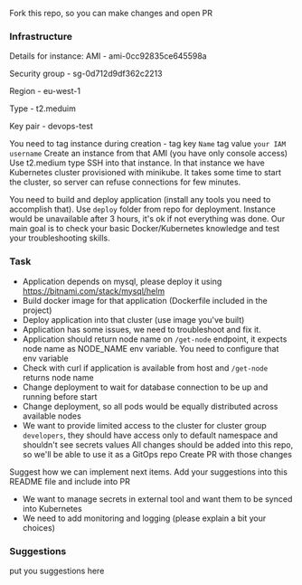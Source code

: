 Fork this repo, so you can make changes and open PR

### Infrastructure
Details for instance:
AMI - ami-0cc92835ce645598a

Security group - sg-0d712d9df362c2213

Region - eu-west-1

Type - t2.meduim

Key pair - devops-test

You need to tag instance during creation - tag key `Name` tag value `your IAM username`
Create an instance from that AMI (you have only console access)
Use t2.medium type 
SSH into that instance. In that instance we have Kubernetes cluster provisioned with minikube. It takes some time to start the cluster, so server can refuse connections for few minutes.

You need to build and deploy application (install any tools you need to accomplish that). Use `deploy` folder from repo for deployment.
Instance would be unavailable after 3 hours, it's ok if not everything was done. 
Our main goal is to check your basic Docker/Kubernetes knowledge and test your troubleshooting skills.

### Task 
- Application depends on mysql, please deploy it using https://bitnami.com/stack/mysql/helm
- Build docker image for that application (Dockerfile included in the project)
- Deploy application into that cluster (use image you've built)
- Application has some issues, we need to troubleshoot and fix it.
- Application should return node name on `/get-node` endpoint, it expects node name as NODE_NAME env variable. You need to configure that env variable
- Check with curl if application is available from host and `/get-node` returns node name
- Change deployment to wait for database connection to be up and running before start
- Change deployment, so all pods would be equally distributed across available nodes
- We want to provide limited access to the cluster for cluster group `developers`, they should have access only to default namespace and shouldn't see secrets values
All changes should be added into this repo, so we'll be able to use it as a GitOps repo
Create PR with those changes

Suggest how we can implement next items. Add your suggestions into this README file and include into PR 
- We want to manage secrets in external tool and want them to be synced into Kubernetes
- We need to add monitoring and logging (please explain a bit your choices)

### Suggestions

put you suggestions here
